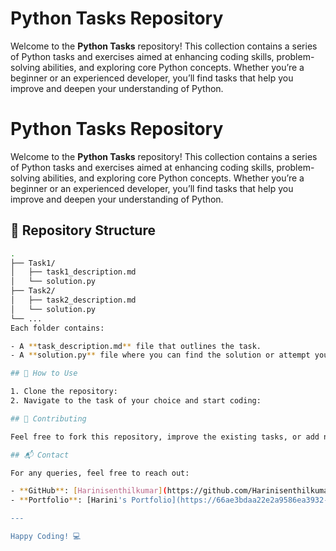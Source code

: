 # Python Tasks Repository

Welcome to the **Python Tasks** repository! This collection contains a series of Python tasks and exercises aimed at enhancing coding skills, problem-solving abilities, and exploring core Python concepts. Whether you’re a beginner or an experienced developer, you’ll find tasks that help you improve and deepen your understanding of Python.

# Python Tasks Repository

Welcome to the **Python Tasks** repository! This collection contains a series of Python tasks and exercises aimed at enhancing coding skills, problem-solving abilities, and exploring core Python concepts. Whether you’re a beginner or an experienced developer, you’ll find tasks that help you improve and deepen your understanding of Python.

## 📂 Repository Structure

```bash
.
├── Task1/
│   ├── task1_description.md
│   └── solution.py
├── Task2/
│   ├── task2_description.md
│   └── solution.py
└── ...
Each folder contains:

- A **task_description.md** file that outlines the task.
- A **solution.py** file where you can find the solution or attempt your own implementation.

## 🚀 How to Use

1. Clone the repository:
2. Navigate to the task of your choice and start coding:

## 📝 Contributing

Feel free to fork this repository, improve the existing tasks, or add new ones. Any contribution to enhance this repository is welcome!

## 📬 Contact

For any queries, feel free to reach out:

- **GitHub**: [Harinisenthilkumar](https://github.com/Harinisenthilkumar)
- **Portfolio**: [Harini's Portfolio](https://66ae3bdaa22e2a9586ea3932--jade-lollipop-e61d63.netlify.app/)

---

Happy Coding! 💻


